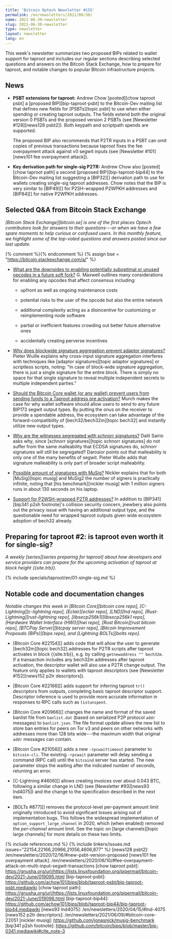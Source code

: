 ```yaml
---
title: 'Bitcoin Optech Newsletter #155'
permalink: /en/newsletters/2021/06/30/
name: 2021-06-30-newsletter
slug: 2021-06-30-newsletter
type: newsletter
layout: newsletter
lang: en
---
```

This week's newsletter summarizes two proposed BIPs related to wallet
support for taproot and includes our regular sections describing selected
questions and answers on the Bitcoin Stack Exchange, how to prepare for
taproot, and notable changes to popular Bitcoin
infrastructure projects.

## News

- **PSBT extensions for taproot:** Andrew Chow [posted][chow taproot
  psbt] a [proposed BIP][bip-taproot-psbt] to the Bitcoin-Dev mailing
  list that defines new fields for [PSBTs][topic psbt] to use when
  either spending or creating taproot outputs.  The fields extend both
  the original version 0 PSBTs and the proposed version 2 PSBTs (see
  [Newsletter #128][news128 psbt2]).  Both keypath and scriptpath spends
  are supported.

  The proposed BIP also recommends that P2TR inputs in a
  PSBT can omit copies of previous transactions because taproot fixes
  the fee overpayment attack against v0 segwit inputs (see
  [Newsletter #101][news101 fee overpayment attack]).

- **Key derivation path for single-sig P2TR:** Andrew Chow also
  [posted][chow taproot path] a second [proposed BIP][bip-taproot-bip44]
  to the Bitcoin-Dev mailing list suggesting a [BIP32][] derivation path
  to use for wallets creating single-sig taproot addresses.  Chow notes
  that the BIP is very similar to [BIP49][] for P2SH-wrapped P2WPKH
  addresses and [BIP84][] for native P2WPKH addresses.

## Selected Q&A from Bitcoin Stack Exchange

*[Bitcoin Stack Exchange][bitcoin.se] is one of the first places Optech
contributors look for answers to their questions---or when we have a
few spare moments to help curious or confused users.  In
this monthly feature, we highlight some of the top-voted questions and
answers posted since our last update.*

{% comment %}<!-- https://bitcoin.stackexchange.com/search?tab=votes&q=created%3a1m..%20is%3aanswer -->{% endcomment %}
{% assign bse = "https://bitcoin.stackexchange.com/a/" %}

- [What are the downsides to enabling potentially suboptimal or unused opcodes in a future soft fork?]({{bse}}106851)
  G. Maxwell outlines many considerations for enabling any opcodes that affect
  consensus including:

  * upfront as well as ongoing maintenance costs

  * potential risks to the user of the opcode but also the entire network

  * additional complexity acting as a disincentive for customizing or reimplementing node software

  * partial or inefficient features crowding out better future alternative ones

  * accidentally creating perverse incentives

- [Why does blockwide signature aggregation prevent adaptor signatures?]({{bse}}107196)
  Pieter Wuille explains why cross-input signature aggregation interferes
  with techniques like [adaptor signatures][topic adaptor signatures] or
  scriptless scripts, noting: "In case of block-wide signature aggregation, there
  is just a single signature for the entire block. There is simply no space for
  that single signature to reveal multiple independent secrets to multiple
  independent parties."

- [Should the Bitcoin Core wallet (or any wallet) prevent users from sending funds to a Taproot address pre activation?]({{bse}}107186)
  Murch makes the case for why wallet software should allow users to send to any future BIP173
  segwit output types. By putting the onus on the receiver to provide a spendable
  address, the ecosystem can take advantage of the forward-compatibility of
  [bech32/bech32m][topic bech32] and instantly utilize new output types.

- [Why are the witnesses segregated with schnorr signatures?]({{bse}}106930)
  Dalit Sairio asks why, since [schnorr signatures][topic schnorr signatures] do
  not suffer from the same malleability that ECDSA signatures do, schnorr
  signatures will still be segregated? Darosior points out that malleability is
  only one of the many benefits of segwit.  Pieter Wuille adds that signature malleability is
  only part of broader script malleability.

- [Possible amount of signatures with MuSig?]({{bse}}106929)
  Nickler explains that for both [MuSig][topic musig] and MuSig2 the number of signers is
  practically infinite, noting that [his benchmark][nickler musig] with 1 million
  signers runs in about 130 seconds on his laptop.

- [Support for P2WSH-wrapped P2TR addresses?]({{bse}}106706)
  In addition to [BIP341][bip341 p2sh footnote]'s collision security concern,
  jnewbery also points out the privacy issue with having an additional output
  type, and the questionable need for wrapped taproot outputs given wide
  ecosystem adoption of bech32 already.

## Preparing for taproot #2: is taproot even worth it for single-sig?

*A weekly [series][series preparing for taproot] about how developers and service providers can prepare
for the upcoming activation of taproot at block height {{site.trb}}.*

{% include specials/taproot/en/01-single-sig.md %}

## Notable code and documentation changes

*Notable changes this week in [Bitcoin Core][bitcoin core repo],
[C-Lightning][c-lightning repo], [Eclair][eclair repo], [LND][lnd repo],
[Rust-Lightning][rust-lightning repo], [libsecp256k1][libsecp256k1
repo], [Hardware Wallet Interface (HWI)][hwi repo],
[Rust Bitcoin][rust bitcoin repo], [BTCPay Server][btcpay server repo],
[Bitcoin Improvement Proposals (BIPs)][bips repo], and [Lightning
BOLTs][bolts repo].*

- [Bitcoin Core #22154][] adds code that will allow the user to generate
  [bech32m][topic bech32] addresses for P2TR scripts after taproot
  activates in block {{site.trb}}, e.g. by calling `getnewaddress "" bech32m`.
  If a transaction includes any bech32m addresses after taproot
  activation, the descriptor wallet will also use a P2TR change output.
  The feature only applies to wallets with taproot descriptors (see
  [Newsletter #152][news152 p2tr descriptors]).

- [Bitcoin Core #22166][] adds support for inferring taproot `tr()` descriptors
  from outputs, completing basic taproot descriptor support.
  Descriptor inference is used to provide more
  accurate information in responses to RPC calls such as `listunspent`.

- [Bitcoin Core #20966][] changes the name and format of the saved
  banlist file from `banlist.dat` (based on serialized P2P protocol
  `addr` messages) to `banlist.json`.  The file format update allows the
  new list to store ban entries for peers on Tor v3 and peers on
  other networks with addresses more than 128 bits wide---the maximum
  width that original `addr` messages can contain.

- [Bitcoin Core #21056][] adds a new `-rpcwaittimeout` parameter to
  `bitcoin-cli`.  The existing `-rpcwait` parameter will delay sending a
  command (RPC call) until the `bitcoind` server has started.  The new
  parameter stops the waiting after the indicated number of seconds,
  returning an error.

- [C-Lightning #4606][] allows creating invoices over about 0.043 BTC,
  following a similar change in LND (see [Newsletter #93][news93
  lnd4075]) and the change to the specification described in the next item.

- [BOLTs #877][] removes the protocol-level per-payment amount limit originally
  introduced to avoid significant losses arising out of implementation bugs.
  This follows the widespread implementation of `option_support_large_channel`
  in 2020, which (when enabled) removed the *per-channel* amount limit. See the
  topic on [large channels][topic large channels] for more details on these two
  limits.

{% include references.md %}
{% include linkers/issues.md issues="22154,22166,20966,21056,4606,877" %}
[news128 psbt2]: /en/newsletters/2020/12/16/#new-psbt-version-proposed
[news101 fee overpayment attack]: /en/newsletters/2020/06/10/#fee-overpayment-attack-on-multi-input-segwit-transactions
[chow taproot psbt]: https://gnusha.org/url/https://lists.linuxfoundation.org/pipermail/bitcoin-dev/2021-June/019095.html
[bip-taproot-psbt]: https://github.com/achow101/bips/blob/taproot-psbt/bip-taproot-psbt.mediawiki
[chow taproot path]: https://gnusha.org/url/https://lists.linuxfoundation.org/pipermail/bitcoin-dev/2021-June/019096.html
[bip-taproot-bip44]: https://github.com/achow101/bips/blob/taproot-bip44/bip-taproot-bip44.mediawiki
[news93 lnd4075]: /en/newsletters/2020/04/15/#lnd-4075
[news152 p2tr descriptors]: /en/newsletters/2021/06/09/#bitcoin-core-22051
[nickler musig]: https://github.com/jonasnick/musig-benchmark
[bip341 p2sh footnote]: https://github.com/bitcoin/bips/blob/master/bip-0341.mediawiki#cite_note-3
